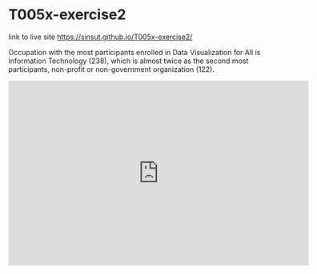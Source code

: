 # T005x-exercise2

link to live site https://sinsut.github.io/T005x-exercise2/


Occupation with the most participants enrolled in Data Visualization for All is Information Technology (238), which is almost twice as the second most participants, non-profit or non-government organization (122).

<iframe width="600" height="371" seamless frameborder="0" scrolling="no" src="https://docs.google.com/spreadsheets/d/1LCROx_jn9zVxTaKLi2YcgR0LDVIp1qyDwNwaKWDxZE8/pubchart?oid=481245291&amp;format=interactive"></iframe>
